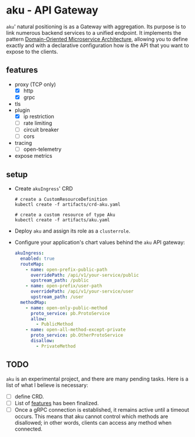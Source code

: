 # aku - API Gateway

`aku`' natural positioning is as a Gateway with aggregation. Its purpose is to link numerous backend services to a unified endpoint. It implements the pattern [Domain-Oriented Microservice Architecture](https://www.uber.com/en-SG/blog/microservice-architecture/), allowing you to define exactly and with a declarative configuration how is the API that you want to expose to the clients.

## features

- proxy (TCP only)
  - [x] http
  - [x] grpc
- tls
- plugin
  - [x] ip restriction
  - [ ] rate limiting
  - [ ] circuit breaker
  - [ ] cors
- tracing
  - [ ] open-telemetry
- expose metrics

## setup

- Create `akuIngress`' CRD

    ```shell
    # create a CustomResourceDefinition
    kubectl create -f artifacts/crd-aku.yaml

    # create a custom resource of type Aku
    kubectl create -f artifacts/aku.yaml
    ```

- Deploy `aku` and assign its role as a `clusterrole`.
- Configure your application's chart values behind the `aku` API gateway:

    ```yaml
    akuIngress:
      enabled: true
      routeMap:
        - name: open-prefix-public-path
          overridePath: /api/v1/your-service/public
          upstream_path: /public
        - name: open-prefix/user-path
          overridePath: /api/v1/your-service/user
          upstream_path: /user
      methodMap:
        - name: open-only-public-method
          proto_service: pb.ProtoService
          allow:
            - PublicMethod
        - name: open-all-method-except-private
          proto_service: pb.OtherProtoService
          disallow:
            - PrivateMethod
    ```

## TODO

`aku` is an experimental project, and there are many pending tasks. Here is a list of what I believe is necessary:

- [ ] define CRD.
- [ ] List of [features](#features) has been finalized.
- [ ] Once a gRPC connection is established, it remains active until a timeout occurs. This means that aku cannot control which methods are disallowed; in other words, clients can access any method when connected.
